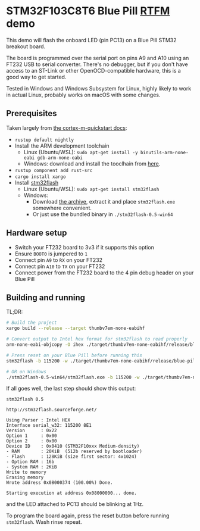 # STM32F103C8T6 Blue Pill [RTFM]() demo

This demo will flash the onboard LED (pin PC13) on a Blue Pill STM32 breakout board.

The board is programmed over the serial port on pins A9 and A10 using an FT232 USB to serial converter. There's no debugger, but if you don't have access to an ST-Link or other OpenOCD-compatible hardware, this is a good way to get started.

Tested in Windows and Windows Subsystem for Linux, highly likely to work in actual Linux, probably works on macOS with some changes.

## Prerequisites

Taken largely from [the cortex-m-quickstart docs](https://docs.rs/cortex-m-quickstart/0.2.4/cortex_m_quickstart/):

- `rustup default nightly`
- Install the ARM development toolchain
	- Linux (Ubuntu/WSL): `sudo apt-get install -y binutils-arm-none-eabi gdb-arm-none-eabi`
	- Windows: download and install the tooclhain from [here](https://developer.arm.com/open-source/gnu-toolchain/gnu-rm/downloads).
- `rustup component add rust-src`
- `cargo install xargo`
- Install [stm32flash](https://sourceforge.net/projects/stm32flash/)
	- Linux (Ubuntu/WSL): `sudo apt-get install stm32flash`
	- Windows:
		- Download [the archive](https://sourceforge.net/projects/stm32flash/), extract it and place `stm32flash.exe` somewhere convenient.
		- Or just use the bundled binary in `./stm32flash-0.5-win64`

## Hardware setup

- Switch your FT232 board to 3v3 if it supports this option
- Ensure `BOOT0` is jumpered to `1`
- Connect pin `A9` to `RX` on your FT232
- Connect pin `A10` to `TX` on your FT232
- Connect power from the FT232 board to the 4 pin debug header on your Blue Pill

## Building and running

TL;DR:

```bash
# Build the project
xargo build --release --target thumbv7em-none-eabihf

# Convert output to Intel hex format for stm32flash to read properly
arm-none-eabi-objcopy -O ihex ./target/thumbv7em-none-eabihf/release/blue-pill-rtfm-demo ./target/thumbv7em-none-eabihf/release/blue-pill-rtfm-demo.ihex

# Press reset on your Blue Pill before running this
stm32flash -b 115200 -w ./target/thumbv7em-none-eabihf/release/blue-pill-rtfm-demo.ihex -g 0x8000000 /dev/ttyYourDeviceHere

# OR on Windows
./stm32flash-0.5-win64/stm32flash.exe -b 115200 -w ./target/thumbv7em-none-eabihf/release/blue-pill-rtfm-demo.ihex -g 0x8000000 COM7
```

If all goes well, the last step should show this output:

```
stm32flash 0.5

http://stm32flash.sourceforge.net/

Using Parser : Intel HEX
Interface serial_w32: 115200 8E1
Version      : 0x22
Option 1     : 0x00
Option 2     : 0x00
Device ID    : 0x0410 (STM32F10xxx Medium-density)
- RAM        : 20KiB  (512b reserved by bootloader)
- Flash      : 128KiB (size first sector: 4x1024)
- Option RAM : 16b
- System RAM : 2KiB
Write to memory
Erasing memory
Wrote address 0x08000374 (100.00%) Done.

Starting execution at address 0x08000000... done.
```

and the LED attached to PC13 should be blinking at 1Hz.

To program the board again, press the reset button before running `stm32flash`. Wash rinse repeat.
